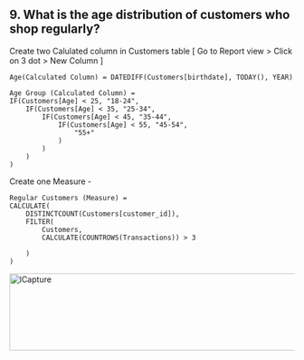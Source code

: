 ## 9. What is the age distribution of customers who shop regularly?
Create two Calulated column in Customers table [ Go to Report view > Click on 3 dot > New Column ]<br>
```
Age(Calculated Column) = DATEDIFF(Customers[birthdate], TODAY(), YEAR)
```
```
Age Group (Calculated Column) = 
IF(Customers[Age] < 25, "18-24",
    IF(Customers[Age] < 35, "25-34",
        IF(Customers[Age] < 45, "35-44",
            IF(Customers[Age] < 55, "45-54",
                "55+"
            )
        )
    )
)
```
Create one Measure - <br>
```
Regular Customers (Measure) = 
CALCULATE(
    DISTINCTCOUNT(Customers[customer_id]),
    FILTER(
        Customers,
        CALCULATE(COUNTROWS(Transactions)) > 3

    )
)
```
<img width="596" height="136" alt="lCapture" src="https://github.com/user-attachments/assets/87d3b919-9fdf-4393-a56a-0d636d472359" />
